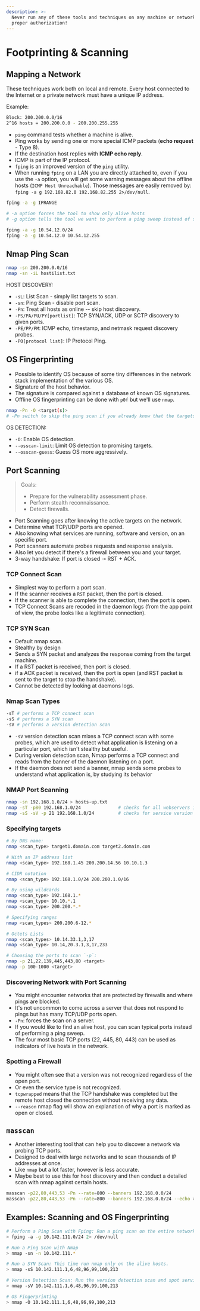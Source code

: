 ```yaml
---
description: >-
  Never run any of these tools and techniques on any machine or network without
  proper authorization!
---
```


# Footprinting & Scanning

## Mapping a Network

These techniques work both on local and remote. Every host connected to the Internet or a private network must have a unique IP address.

Example:

```bash
Block: 200.200.0.0/16
2^16 hosts = 200.200.0.0 - 200.200.255.255
```

* `ping` command tests whether a machine is alive.
* Ping works by sending one or more special ICMP packets \(**echo request** - Type 8\).
* If the destination host replies with **ICMP echo reply**.
* ICMP is part of the IP protocol.
* `fping` is an improved version of the `ping` utility.
* When running `fping` on a LAN you are directly attached to, even if you use the `-a` option, you will get some warning messages about the offline hosts \(`ICMP Host Unreachable`\). Those messages are easily removed by: `fping -a g 192.168.82.0 192.168.82.255 2>/dev/null`.

```bash
fping -a -g IPRANGE

# -a option forces the tool to show only alive hosts
# -g option tells the tool we want to perform a ping sweep instead of standard ping

fping -a -g 10.54.12.0/24
fping -a -g 10.54.12.0 10.54.12.255
```

## Nmap Ping Scan

```bash
nmap -sn 200.200.0.0/16
nmap -sn -iL hostilist.txt
```

HOST DISCOVERY:

* `-sL`: List Scan - simply list targets to scan.
* `-sn`: Ping Scan - disable port scan.
* `-Pn`: Treat all hosts as online -- skip host discovery.
* `-PS/PA/PU/PY[portlist]`: TCP SYN/ACK, UDP or SCTP discovery to given ports.
* `-PE/PP/PM`: ICMP echo, timestamp, and netmask request discovery probes.
* `-PO[protocol list]`: IP Protocol Ping.

## OS Fingerprinting

* Possible to identify OS because of some tiny differences in the network stack implementation of the various OS.
* Signature of the host behavior.
* The signature is compared against a database of known OS signatures.
* Offline OS fingerprinting can be done with `p0f` but we'll use `nmap`.

```bash
nmap -Pn -O <target(s)>
# -Pn switch to skip the ping scan if you already know that the targets are alive
```

OS DETECTION:

* `-O`: Enable OS detection.
* `--osscan-limit`: Limit OS detection to promising targets.
* `--osscan-guess`: Guess OS more aggressively.

## Port Scanning

> Goals:
>
> * Prepare for the vulnerability assessment phase.
> * Perform stealth reconnaissance.
> * Detect firewalls.

* Port Scanning goes after knowing the active targets on the network.
* Determine what TCP/UDP ports are opened.
* Also knowing what services are running, software and version, on an specific port.
* Port scanners automate probes requests and response analysis.
* Also let you detect if there's a firewall between you and your target.
* 3-way handshake: If port is closed ➝ RST + ACK.

### TCP Connect Scan

* Simplest way to perform a port scan.
* If the scanner receives a `RST` packet, then the port is closed.
* If the scanner is able to complete the connection, then the port is open.
* TCP Connect Scans are recoded in the daemon logs \(from the app point of view, the probe looks like a legitimate connection\).

### TCP SYN Scan

* Default nmap scan.
* Stealthy by design
* Sends a SYN packet and analyzes the response coming from the target machine.
* If a RST packet is received, then port is closed.
* if a ACK packet is received, then the port is open \(and RST packet is sent to the target to stop the handshake\).
* Cannot be detected by looking at daemons logs.

### Nmap Scan Types

```bash
-sT # performs a TCP connect scan
-sS # performs a SYN scan
-sV # performs a version detection scan
```

* `-sV` version detection scan mixes a TCP connect scan with some probes, which are used to detect what application is listening on a particular port, which isn't stealthy but useful.
* During version detection scan, Nmap performs a TCP connect and reads from the banner of the daemon listening on a port.
* If the daemon does not send a banner, nmap sends some probes to understand what application is, by studying its behavior

### NMAP Port Scanning

```bash
nmap -sn 192.168.1.0/24 > hosts-up.txt
nmap -sT -p80 192.168.1.0/24              # checks for all webservers in this network range
nmap -sS -sV -p 21 192.168.1.0/24         # checks for service version
```

### Specifying targets

```bash
# By DNS name:
nmap <scan_type> target1.domain.com target2.domain.com

# With an IP address list
nmap <scan_type> 192.168.1.45 200.200.14.56 10.10.1.3

# CIDR notation
nmap <scan_type> 192.168.1.0/24 200.200.1.0/16

# By using wildcards
nmap <scan_type> 192.168.1.*
nmap <scan_type> 10.10.*.1
nmap <scan_type> 200.200.*.*

# Specifying ranges
nmap <scan_types> 200.200.6-12.*

# Octets Lists
nmap <scan_types> 10.14.33.1,3,17
nmap <scan_type> 10.14,20.3.1,3,17,233

# Choosing the ports to scan `-p`:
nmap -p 21,22,139,445,443,80 <target>
nmap -p 100-1000 <target>
```

### Discovering Network with Port Scanning

* You might encounter networks that are protected by firewalls and where pings are blocked.
* It's not uncommon to come across a server that does not respond to pings but has many TCP/UDP ports open.
* `-Pn`: forces the scan on a server.
* If you would like to find an alive host, you can scan typical ports instead of performing a ping sweep.
* The four most basic TCP ports \(22, 445, 80, 443\) can be used as indicators of live hosts in the network.

### Spotting a Firewall

* You might often see that a version was not recognized regardless of the open port.
* Or even the service type is not recognized.
* `tcpwrapped` means that the TCP handshake was completed but the remote host closed the connection without receiving any data.
* `--reason` nmap flag will show an explanation of why a port is marked as open or closed.

## `masscan`

* Another interesting tool that can help you to discover a network via probing TCP ports.
* Designed to deal with large networks and to scan thousands of IP addresses at once.
* Like `nmap` but a lot faster, however is less accurate.
* Maybe best to use this for host discovery and then conduct a detailed scan with nmap against certain hosts.

```bash
masscan -p22,80,443,53 -Pn --rate=800 --banners 192.168.0.0/24
masscan -p22,80,443,53 -Pn --rate=800 --banners 192.168.0.0/24 --echo > masscan.conf
```

## Examples: Scanning and OS Fingerprinting

```bash
# Perform a Ping Scan with Fping: Run a ping scan on the entire network with fping.
> fping -a -g 10.142.111.0/24 2> /dev/null

# Run a Ping Scan with Nmap
> nmap -sn -n 10.142.111.*

# Run a SYN Scan: This time run nmap only on the alive hosts.
> nmap -sS 10.142.111.1,6,48,96,99,100,213

# Version Detection Scan: Run the version detection scan and spot services running on non-conventional default ports.
> nmap -sV 10.142.111.1,6,48,96,99,100,213

# OS Fingerprinting
> nmap -O 10.142.111.1,6,48,96,99,100,213
```

